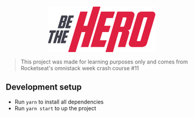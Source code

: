 <p align="center">
  <a href="https://github.com/vitebo/be-the-hero">
    <img src="https://raw.githubusercontent.com/vitebo/be-the-hero/master/assets/logo.png" />
  </a>
</p>

> This project was made for learning purposes only and comes from Rocketseat's omnistack week crash course #11

## Development setup

- Run `yarn` to install all dependencies
- Run `yarn start` to up the project
